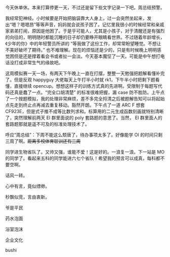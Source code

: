 今天休单休。本来打算停更一天，不过还是留下些文字记录一下吧。周总结预警。

我经常犯神经。小时候要是开始把脑袋靠大人身上，过一会突然坐起来，发出“嗯？嗯嗯昂”等等声音，妈妈就会说孩子困了。记忆里我很小的时候经常和亲戚家弟弟打闹，原因是他困了。于是乎可能人，尤其是小孩子，对于清醒还是有强烈的向往的，明明随时都能沉睡的日子却仍要睁开眼睛看世界。不过随着年龄增长，《少年的你》中的年轻警员所讲的 “等我做了这份工作，却常常盼望睡觉。不想让不美好破坏了期待。” 也不难理解。现在的烦恼还是少的，只是有时候晚上明明感觉困但是还是撑着看会书或者扯一会淡。今天基本魔怔了一天。可能是中午想打电话没打成非常生气的缘故吧。

这周模拟赛一天一场，有两天下午晚上一直在打摆，整整一天勉强把题解看懂补完了。但是反观 happyguy 大佬每天上午打半小时就 rk1，下午半小时把剩下题看懂，直接继续 opencup。想想这样子的训练方式真的先进啊。受限制于每题写代码还真是蠢了一点。“完全口胡清楚” 的标准很难把握，漏 case 防不胜防。上午点了一个按题模拟，我的处理非常麻烦，差不多完全捋清之后被题解告知可以将起始点先走到终止点再减去重复移动。豁然开朗。下午点了一道 ARC F 想套 CF923E，但是式子推不成等比数列求和。标算用的二元生成函数刻画就特别清晰了，突然理解前两天 EI 群里面说的 poly 套路题的意思了。当然， EI 群里面人的套路题那就是遥不可及的标准处理技术了。

呼应“周总结”：下周不能这么颓唐了，待办事项太多了。好像能学 OI 的时间只剩三周了啊。~~距离多校体育联训还有三周~~

同学进生物省队了。又帅又强，谁能不爱！这是好的。一浪复一浪。下一站是 MO 的同学了。看起来五科的同学能进六七个省队！希望我的预言可以成真，每科都不要空啊。

话风一转。

心中有言，竟似缥缈。

秒飘似竞，言由衷新。

爷是平民

药水泡面

浴室泡沫

企业文化

bushi
